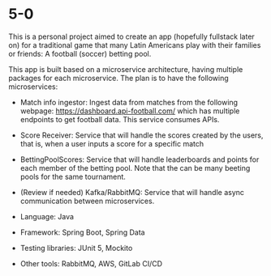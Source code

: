 # 5-0

This is a personal project aimed to create an app (hopefully fullstack later on) for a traditional game that many Latin Americans play with their families or friends: A football (soccer) betting pool.

This app is built based on a microservice architecture, having multiple packages for each microservice. The plan is to have the following microservices:

* Match info ingestor: Ingest data from matches from the following webpage: https://dashboard.api-football.com/ which has multiple endpoints to get football data. This service consumes APIs.
* Score Receiver: Service that will handle the scores created by the users, that is, when a user inputs a score for a specific match
* BettingPoolScores: Service that will handle leaderboards and points for each member of the betting pool. Note that the can be many beeting pools for the same tournament.
* (Review if needed) Kafka/RabbitMQ: Service that will handle async communication between microservices.


* Language: Java
* Framework: Spring Boot, Spring Data
* Testing libraries: JUnit 5, Mockito
* Other tools: RabbitMQ, AWS, GitLab CI/CD
